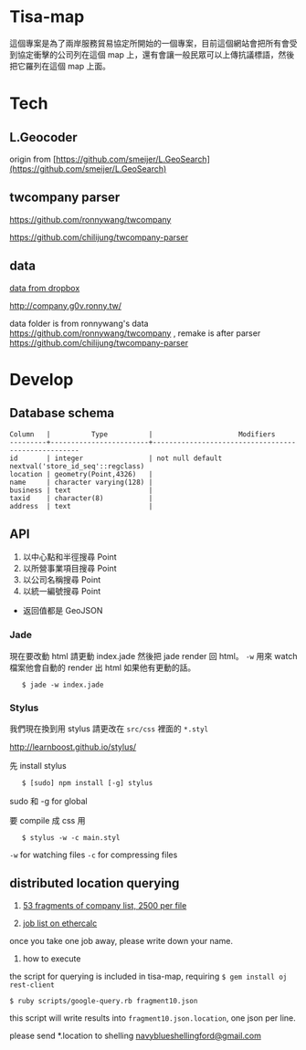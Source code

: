 # Tisa-map

這個專案是為了兩岸服務貿易協定所開始的一個專案，目前這個網站會把所有會受到協定衝擊的公司列在這個 map 上，還有會讓一般民眾可以上傳抗議標語，然後把它羅列在這個 map 上面。



# Tech 

## L.Geocoder

origin from [https://github.com/smeijer/L.GeoSearch](https://github.com/smeijer/L.GeoSearch)


## twcompany parser

https://github.com/ronnywang/twcompany

https://github.com/chilijung/twcompany-parser

## data

[data from dropbox](https://www.dropbox.com/sh/o8uu84oskzcsxnp/Do-TEZcra1)

http://company.g0v.ronny.tw/

data folder is from ronnywang's data https://github.com/ronnywang/twcompany , remake is after parser https://github.com/chilijung/twcompany-parser


# Develop

## Database schema

    Column   |          Type          |                     Modifiers
    ---------+------------------------+----------------------------------------------------
    id       | integer                | not null default nextval('store_id_seq'::regclass)
    location | geometry(Point,4326)   |
    name     | character varying(128) |
    business | text                   |
    taxid    | character(8)           |
    address  | text                   |

## API

1. 以中心點和半徑搜尋 Point
1. 以所營事業項目搜尋 Point
1. 以公司名稱搜尋 Point
1. 以統一編號搜尋 Point

* 返回值都是 GeoJSON

### Jade

現在要改動 html 請更動 index.jade 然後把 jade render 回 html。
`-w` 用來 watch 檔案他會自動的 render 出 html 如果他有更動的話。

```
   $ jade -w index.jade
```

### Stylus

我們現在換到用 stylus 請更改在 `src/css` 裡面的 `*.styl`

http://learnboost.github.io/stylus/

先 install stylus 

``` 
   $ [sudo] npm install [-g] stylus
```

sudo 和 -g for global

要 compile 成 css 用

```
   $ stylus -w -c main.styl
```

`-w` for watching files
`-c` for compressing files

## distributed location querying

1. [53 fragments of company list, 2500 per file](140.112.20.144/fragments.tar.gz)

1. [job list on ethercalc](https://ethercalc.org/azjnmueldd)

once you take one job away, please write down your name.

1. how to execute

the script for querying is included in tisa-map, requiring `$ gem install oj rest-client`

    $ ruby scripts/google-query.rb fragment10.json

this script will write results into `fragment10.json.location`, one json per line.

please send *.location to shelling <navyblueshellingford@gmail.com>
